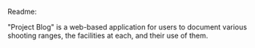 Readme:

"Project Blog" is a web-based application for users to document various shooting ranges, the facilities at each, and their use of them.

